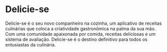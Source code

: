 # Delicie-se
Delicie-se é o seu novo companheiro na cozinha, um aplicativo de receitas culinárias que coloca a criatividade gastronômica na palma da sua mão. Com uma comunidade apaixonada por comida, receitas deliciosas e um sistema de avaliação. Delicie-se é o destino definitivo para todos os entusiastas da culinária.
